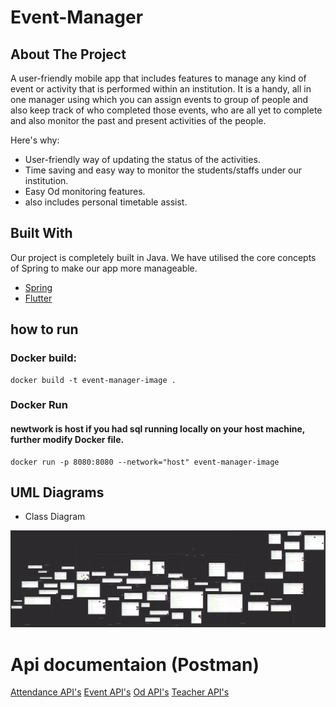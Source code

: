 # Event-Manager
## About The Project

A user-friendly mobile app that includes features to manage any kind of event or activity that is performed within an institution. It is a handy, all in one manager using which you can assign events to group of people and also keep track of who completed those events, who are all yet to complete and also monitor the past and present activities of the people. 

Here's why:
* User-friendly way of updating the status of the activities.
* Time saving and easy way to monitor the students/staffs under our institution.
* Easy Od monitoring features.
* also includes personal timetable assist.

## Built With

Our project is completely built in Java. We have utilised the core concepts of Spring to make our app more manageable.
* [Spring](https://spring.io/)
* [Flutter](https://flutter.dev/)

## how to run
### Docker build:
```shell
docker build -t event-manager-image .
```
### Docker Run

#### newtwork is host if you had sql running locally on your host machine, further modify Docker file.
```shell
docker run -p 8080:8080 --network="host" event-manager-image
```
## UML Diagrams


[//]: # (* Entity Relationship Diagram &#40;Soon..&#41;)

[//]: # (![ER Diagram]&#40;UML/ERDiagram.jpg&#41;)

[//]: # (* Use Case Diagram)

[//]: # (![Use Case Diagram]&#40;UML/UseCase.jpg&#41;)

* Class Diagram

![Class Diagram](UML/classDiagram.png)


# Api documentaion (Postman)
[Attendance API's](https://documenter.getpostman.com/view/25479641/2s93JzMgJJ)
[Event API's](https://documenter.getpostman.com/view/25479641/2s93JzMgJL)
[Od API's](https://documenter.getpostman.com/view/25479641/2s93JzMgNb)
[Teacher API's](https://documenter.getpostman.com/view/25479641/2s93JzMgNd)
